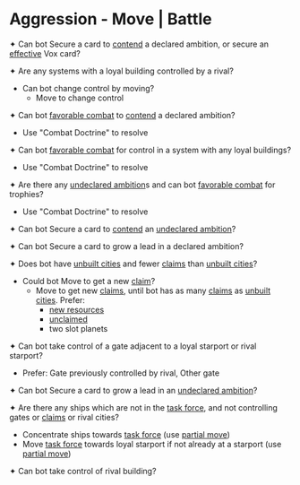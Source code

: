 # Aggression - Move | Battle

✦ <!-- priority=1 --> Can bot Secure a card to <ins>contend</ins> a declared ambition, or secure an <ins>effective</ins> Vox card?

✦ Are any systems with a loyal building controlled by a rival?

- Can bot change control by moving?
	- <!-- priority=4 --> Move to change control

✦ Can bot <ins>favorable combat</ins> to <ins>contend</ins> a declared ambition?

- Use "Combat Doctrine" to resolve

✦ Can bot <ins>favorable combat</ins> for control in a system with any loyal buildings?

- Use "Combat Doctrine" to resolve

✦ Are there any <ins>undeclared ambition</ins>s and can bot <ins>favorable combat</ins> for trophies?

- Use "Combat Doctrine" to resolve

✦ <!-- priority=6 --> Can bot Secure a card to <ins>contend</ins> an <ins>undeclared ambition</ins>?

✦ Can bot Secure a card to grow a lead in a declared ambition?

✦ Does bot have <ins>unbuilt cities</ins> and fewer <ins>claims</ins> than <ins>unbuilt cities</ins>?

- Could bot Move to get a new <ins>claim</ins>?
	- <!-- Expand for city priority=5 --> Move to get new <ins>claims</ins>, until bot has as many <ins>claims</ins> as <ins>unbuilt cities</ins>. Prefer:
		- <ins>new resources</ins>
		- <ins>unclaimed</ins>
		- two slot planets

✦ Can bot take control of a gate adjacent to a loyal starport or rival starport?

- Prefer: Gate previously controlled by rival, Other gate

✦ <!-- priority=7 --> Can bot Secure a card to grow a lead in an <ins>undeclared ambition</ins>?

✦ Are there any ships which are not in the <ins>task force</ins>, and not controlling gates or <ins>claims</ins> or rival cities?

- Concentrate ships towards <ins>task force</ins> (use <ins>partial move</ins>)
- Move <ins>task force</ins> towards loyal starport if not already at a starport (use <ins>partial move</ins>)

✦ <!-- priority=10 --> Can bot take control of rival building?

<div class="pagebreak"> </div>
